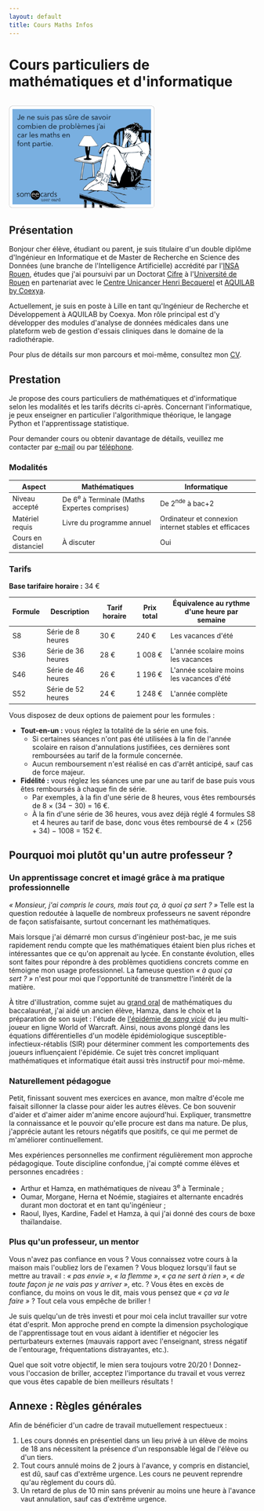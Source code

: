 ```yaml
---
layout: default
title: Cours Maths Infos
---
```


# Cours particuliers de mathématiques et d'informatique

<img alt="Humour — Je ne suis pas sûre de savoir combien de problèmes j'ai car les maths en font partie." src="assets/images/humour-pas-sure-nb-prb-maths.png" style="height: 55mm; margin-left: auto; margin-right: auto; margin-top: 1em">

## Présentation

Bonjour cher élève, étudiant ou parent, je suis titulaire d'un double diplôme d'Ingénieur en Informatique et de Master
de Recherche en Science des Données (une branche de l'Intelligence Artificielle) accrédité par
l'[INSA Rouen](https://www.insa-rouen.fr/formation/specialites-ingenieurses/informatique-et-technologie-de-linformation),
études que j'ai poursuivi par un Doctorat [Cifre](https://www.anrt.asso.fr/fr/le-dispositif-cifre-7844) à
l'[Université de Rouen](https://ed-miis.normandie-univ.fr/) en partenariat avec
le [Centre Unicancer Henri Becquerel](https://www.becquerel.fr/le-centre/la-recherche/recherche-fondamentale-et-translationnelle/)
et [AQUILAB by Coexya](https://www.aquilab.com).

Actuellement, je suis en poste à Lille en tant qu'Ingénieur de Recherche et Développement à AQUILAB by Coexya.
Mon rôle principal est d'y développer des modules d'analyse de données médicales dans une plateform web de gestion d'essais cliniques dans le domaine de la radiothérapie.

Pour plus de détails sur mon parcours et moi-même, consultez mon [CV](index.md).

## Prestation

Je propose des cours particuliers de mathématiques et d'informatique selon les modalités et les tarifs décrits ci-après.
Concernant l'informatique, je peux enseigner en particulier l'algorithmique théorique, le langage Python et l'apprentissage statistique.

Pour demander cours ou obtenir davantage de détails, veuillez me contacter par
<a href="mailto:alexandre.huat@gmail.com?subject=Cours particuliers - Prénom NOM - Matières&body=(1) Modifiez l'objet du mail en précisant le nom complet de l'élève potentiel et les matières qui vous intéressent. (2) Renseignez directement vos disponibilités si vous les connaissez. (3) Renseignez votre numéro de téléphone pour être recontacté.">
e-mail</a>
ou par
<a href="tel:+33749365848">téléphone</a>.

### Modalités

| Aspect              | Mathématiques                                             | Informatique                                          |
|---------------------|-----------------------------------------------------------|-------------------------------------------------------|
| Niveau accepté      | De 6<sup>e</sup> à Terminale (Maths Expertes comprises) | De 2<sup>nde</sup> à bac+2                            |
| Matériel requis     | Livre du programme annuel                                 | Ordinateur et connexion internet stables et efficaces |
| Cours en distanciel | À discuter                                                | Oui                                                   |

### Tarifs

**Base tarifaire horaire :** 34 €

| Formule | Description        | Tarif horaire | Prix total | Équivalence au rythme d'une heure par semaine |
|---------|--------------------|---------------|------------|-----------------------------------------------|
| S8      | Série de 8 heures  | 30 €          | 240 €      | Les vacances d'été                            |
| S36     | Série de 36 heures | 28 €          | 1 008 €    | L'année scolaire moins les vacances           |
| S46     | Série de 46 heures | 26 €          | 1 196 €    | L'année scolaire moins les vacances d'été     |
| S52     | Série de 52 heures | 24 €          | 1 248 €    | L'année complète                              |

Vous disposez de deux options de paiement pour les formules :
* **Tout-en-un :** vous réglez la totalité de la série en une fois.
  * Si certaines séances n'ont pas été utilisées à la fin de l'année scolaire en raison d'annulations justifiées, ces dernières sont remboursées au tarif de la formule concernée. 
  * Aucun remboursement n'est réalisé en cas d'arrêt anticipé, sauf cas de force majeur.
* **Fidélité :** vous réglez les séances une par une au tarif de base puis vous êtes remboursés à chaque fin de série. 
  * Par exemples, à la fin d'une série de 8 heures, vous êtes remboursés de 8 × (34 − 30) = 16 €. 
  * À la fin d'une série de 36 heures, vous avez déjà réglé 4 formules S8 et 4 heures au tarif de base, donc vous êtes remboursé de 4 × (256 + 34) − 1008 = 152 €.

## Pourquoi moi plutôt qu'un autre professeur ?

### Un apprentissage concret et imagé grâce à ma pratique professionnelle

_« Monsieur, j'ai compris le cours, mais tout ça, à quoi ça sert ? »_ Telle est la question redoutée à laquelle de
nombreux professeurs ne savent répondre de façon satisfaisante, surtout concernant les mathématiques.

Mais lorsque j'ai démarré mon cursus d'ingénieur post-bac, je me suis rapidement rendu compte que les mathématiques étaient bien plus riches et intéressantes que ce qu'on apprenait au lycée.
En constante évolution, elles sont faites pour répondre à des problèmes quotidiens concrets comme en témoigne mon usage professionnel.
La fameuse question _« à
quoi ça sert ? »_ n'est pour moi que l'opportunité de transmettre l'intérêt de la matière.

À titre d'illustration, comme sujet
au [grand oral](https://www.education.gouv.fr/reussir-au-lycee/baccalaureat-comment-se-passe-le-grand-oral-100028) de
mathématiques du baccalauréat, j'ai aidé un ancien élève, Hamza, dans le choix et la préparation de son sujet : l'étude
de [l'épidémie de _sang vicié_](https://fr.wikipedia.org/wiki/Incident_du_sang_vicié) du jeu multi-joueur en ligne World of Warcraft.
Ainsi, nous avons plongé dans les équations différentielles d'un modèle
épidémiologique susceptible-infectieux-rétablis (SIR) pour déterminer comment les comportements des joueurs influençaient l'épidémie. Ce sujet très
concret impliquant mathématiques et informatique était aussi très instructif pour moi-même.

### Naturellement pédagogue

Petit, finissant souvent mes exercices en avance, mon maître d'école me faisait sillonner la classe pour aider les autres élèves.
Ce bon souvenir d'aider et d'aimer aider m'anime encore aujourd'hui.
Expliquer, transmettre la connaissance et le pouvoir qu'elle procure est dans ma nature.
De plus, j'apprécie autant les retours négatifs que positifs, ce qui me permet de m'améliorer continuellement.

Mes expériences personnelles me confirment régulièrement mon approche pédagogique.
Toute discipline confondue, j'ai compté comme élèves et personnes encadrées :

* Arthur et Hamza, en mathématiques de niveau 3<sup>e</sup> à Terminale ;
* Oumar, Morgane, Herna et Noémie, stagiaires et alternante encadrés durant mon doctorat et en tant qu'ingénieur ;
* Raoul, Ilyes, Kardine, Fadel et Hamza, à qui j'ai donné des cours de boxe thaïlandaise.

### Plus qu'un professeur, un mentor

Vous n'avez pas confiance en vous ? Vous connaissez votre cours à la maison mais l'oubliez lors de l'examen ? Vous
bloquez lorsqu'il faut se mettre au travail : _« pas envie »_, _« la flemme »_, _« ça ne sert à rien »_, _« de toute
façon je ne vais pas y arriver »_, etc. ? Vous êtes en excès de confiance, du moins on vous le dit, mais vous pensez que
_« ça va le faire »_ ?
Tout cela vous empêche de briller !

Je suis quelqu'un de très investi et pour moi cela inclut travailler sur votre état d'esprit. Mon approche prend en compte la dimension psychologique de l'apprentissage tout en vous aidant à identifier et négocier les perturbateurs externes (mauvais rapport avec l'enseignant, stress négatif de l'entourage, fréquentations distrayantes, etc.).

Quel que soit votre objectif, le mien sera toujours votre 20/20 ! Donnez-vous l'occasion de briller, acceptez l'importance du travail et vous verrez que vous êtes capable de bien meilleurs résultats !

## Annexe : Règles générales

Afin de bénéficier d'un cadre de travail mutuellement respectueux :
1. Les cours donnés en présentiel dans un lieu privé à un élève de moins de 18 ans nécessitent la présence d'un responsable légal de l'élève ou d'un tiers.
1. Tout cours annulé moins de 2 jours à l'avance, y compris en distanciel, est dû, sauf cas d'extrême urgence. Les cours ne peuvent reprendre qu'au règlement du cours dû.
1. Un retard de plus de 10 min sans prévenir au moins une heure à l'avance vaut annulation, sauf cas d'extrême urgence.
